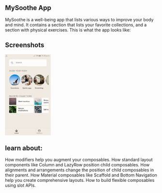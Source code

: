 ## MySoothe App

MySoothe is a well-being app that lists various ways to improve your body and mind. It contains a
section that lists your favorite collections, and a section with physical exercises. This is what
the app looks like:

## Screenshots

<div style="display:flex;">
<img alt="App image" src="Screenshot/HomeScreen.png" width="30%">
</div>

## learn about:

How modifiers help you augment your composables.
How standard layout components like Column and LazyRow position child composables. 
How alignments and arrangements change the position of child composables in their parent. 
How Material composables like Scaffold and Bottom Navigation help you create comprehensive layouts. 
How to build flexible composables using slot APIs.